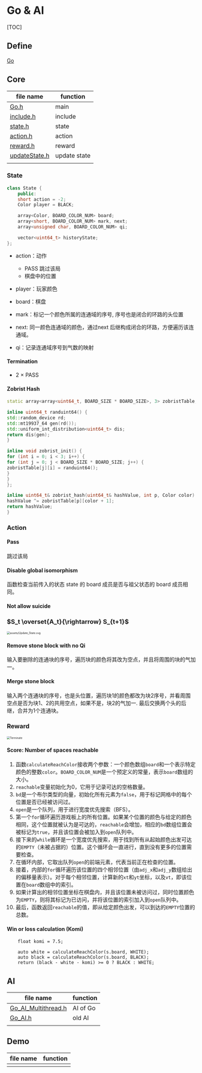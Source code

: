 # Go & AI

[TOC]

## Define

[Go](./Go.md)

## Core

|file name|function|
|---|---|
|[Go.h](Go.h)| main |
|[include.h](include.h)| include |
|[state.h](state.h)| state |
|[action.h](action.h)| action |
|[reward.h](reward.h)| reward |
|[updateState.h](updateState.h)| update state |
|||

### State

```cpp
class State {
    public:
    short action = -2;
    Color player = BLACK;

    array<Color, BOARD_COLOR_NUM> board;
    array<short, BOARD_COLOR_NUM> mark, next;
    array<unsigned char, BOARD_COLOR_NUM> qi;

    vector<uint64_t> historyState;
};
```

- action：动作
  - PASS 跳过该局
  - 棋盘中的位置

- player：玩家颜色
- board：棋盘
- mark：标记一个颜色所属的连通域的序号, 序号也是闭合的环路的头位置
- next: 同一颜色连通域的颜色，通过next 后继构成闭合的环路，方便遍历该连通域。
- qi：记录连通域序号到气数的映射

#### Termination

- 2 $\times$ PASS

#### Zobrist Hash

```cpp
static array<array<uint64_t, BOARD_SIZE * BOARD_SIZE>, 3> zobristTable;

inline uint64_t randuint64() {
std::random_device rd;
std::mt19937_64 gen(rd());
std::uniform_int_distribution<uint64_t> dis;
return dis(gen);
}

inline void zobrist_init() {
for (int i = 0; i < 3; i++) {
for (int j = 0; j < BOARD_SIZE * BOARD_SIZE; j++) {
zobristTable[j][i] = randuint64();
}
}
};

inline uint64_t& zobrist_hash(uint64_t& hashValue, int p, Color color) {
hashValue ^= zobristTable[p][color + 1];
return hashValue;
}
```

### Action

#### Pass

跳过该局

#### Disable global isomorphism

函数检查当前传入的状态 state 的 board 成员是否与祖父状态的 board 成员相同。

#### Not allow suicide

### $S_t \overset{A_t}{\rightarrow} S_{t+1}$

<img src="assets/Update_State.svg" alt="assets/Update_State.svg" style="zoom:50%;" />

#### Remove stone block with no Qi

输入要删除的连通块的序号，遍历块的颜色将其改为空点，并且将周围的块的气加一。

#### Merge stone block

输入两个连通块的序号，也是头位置，遍历块1的颜色都改为块2序号，并看周围空点是否为块1、2的共用空点，如果不是，块2的气加一. 最后交换两个头的后继，合并为1个连通块。

### Reward

<img src="assets/Terminate.svg" alt="Terminate" style="zoom:50%;" />

#### Score: Number of spaces reachable

1. 函数`calculateReachColor`接收两个参数：一个颜色数组`board`和一个表示特定颜色的整数`color`。`BOARD_COLOR_NUM`是一个预定义的常量，表示`board`数组的大小。
2. `reachable`变量初始化为0，它用于记录可达的空格数量。
3. `bd`是一个布尔类型的向量，初始化所有元素为`false`，用于标记网格中的每个位置是否已经被访问过。
4. `open`是一个队列，用于进行宽度优先搜索（BFS）。
5. 第一个`for`循环遍历游戏板上的所有位置。如果某个位置的颜色与给定的颜色相同，这个位置就被认为是可达的，`reachable`会增加，相应的`bd`数组位置会被标记为`true`，并且该位置会被加入到`open`队列中。
6. 接下来的`while`循环是一个宽度优先搜索，用于找到所有从起始颜色出发可达的`EMPTY`（未被占据的）位置。这个循环会一直进行，直到没有更多的位置需要检查。
7. 在循环内部，它取出队列`open`的前端元素，代表当前正在检查的位置。
8. 接着，内部的`for`循环遍历该位置的四个相邻位置（由`adj_x`和`adj_y`数组给出的偏移量表示）。对于每个相邻位置，计算新的`xt`和`yt`坐标，以及`vt`，即该位置在`board`数组中的索引。
9. 如果计算出的相邻位置坐标在棋盘内，并且该位置未被访问过，同时位置颜色为`EMPTY`，则将其标记为已访问，并将该位置的索引加入到`open`队列中。
10. 最后，函数返回`reachable`的值，即从给定颜色出发，可以到达的`EMPTY`位置的总数。

#### Win or loss calculation (Komi)

		float komi = 7.5;
	
		auto white = calculateReachColor(s.board, WHITE);
		auto black = calculateReachColor(s.board, BLACK);
		return (black - white - komi) >= 0 ? BLACK : WHITE;

## AI 

|file name|function|
|---|---|
|[Go_AI_Multithread.h](Go_AI_Multithread.h)| AI of Go |
|[Go_AI.h](Go_AI.h)| old AI |
|||

## Demo

|file name|function|
|---|---|
|||